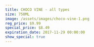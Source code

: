 ```yaml
---
title: CHOCO VINE - all types
size: 750ML
image: /assets/images/choco-vine-1.png
reg_price: $9.99
special_price: $8.49
expiration_date: 2017-11-29 00:00:00
show_special: true
---
```



